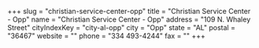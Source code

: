 +++
slug = "christian-service-center-opp"
title = "Christian Service Center - Opp"
name = "Christian Service Center - Opp"
address = "109 N. Whaley Street"
cityIndexKey = "city-al-opp"
city = "Opp"
state = "AL"
postal = "36467"
website = ""
phone = "334 493-4244"
fax = ""
+++
